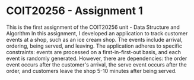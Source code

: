 # COIT20256 - Assignment 1
This is the first assignment of the COIT20256 unit - Data Structure and Algorithm
In this assignment, I developed an application to track customer events at a shop, such as an ice cream shop. The events include arrival, ordering, being served, and leaving. The application adheres to specific constraints: events are processed on a first-in-first-out basis, and each event is randomly generated. However, there are dependencies: the order event occurs after the customer's arrival, the serve event occurs after the order, and customers leave the shop 5-10 minutes after being served.
